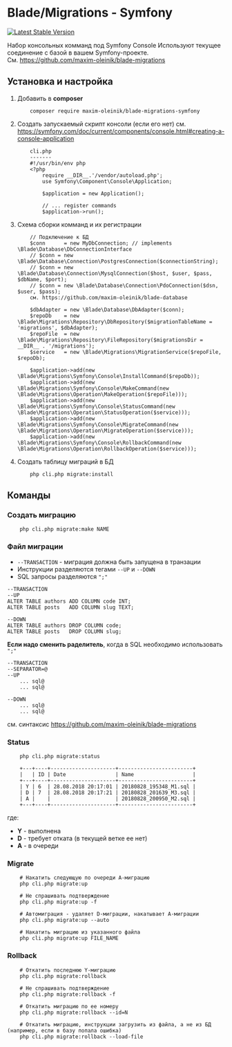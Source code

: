 Blade/Migrations - Symfony
==========================
[![Latest Stable Version](https://poser.pugx.org/maxim-oleinik/blade-migrations-Symfony/v/stable)](https://packagist.org/packages/maxim-oleinik/blade-migrations-symfony)

Набор консольных комманд под Symfony Console
Используют текущее соединение с базой в вашем Symfony-проекте.  
См. https://github.com/maxim-oleinik/blade-migrations

Установка и настройка
---------

1. Добавить в **composer**
    ```
        composer require maxim-oleinik/blade-migrations-symfony
    ```

2. Создать запускаемый скрипт консоли (если его нет)
  см. https://symfony.com/doc/current/components/console.html#creating-a-console-application
    ```
        cli.php
        -------
        #!/usr/bin/env php
        <?php
            require __DIR__.'/vendor/autoload.php';
            use Symfony\Component\Console\Application;
            
            $application = new Application();
            
            // ... register commands
            $application->run();
    ```

3. Схема сборки комманд и их регистрации  
    ```
        // Подключение к БД
        $conn      = new MyDbConnection; // implements \Blade\Database\DbConnectionInterface
        // $conn = new \Blade\Database\Connection\PostgresConnection($connectionString);
        // $conn = new \Blade\Database\Connection\MysqlConnection($host, $user, $pass, $dbName, $port);
        // $conn = new \Blade\Database\Connection\PdoConnection($dsn, $user, $pass);
        см. https://github.com/maxim-oleinik/blade-database
        
        $dbAdapter = new \Blade\Database\DbAdapter($conn);
        $repoDb    = new \Blade\Migrations\Repository\DbRepository($migrationTableName = 'migrations', $dbAdapter);
        $repoFile  = new \Blade\Migrations\Repository\FileRepository($migrationsDir = __DIR__ . '/migrations');
        $service   = new \Blade\Migrations\MigrationService($repoFile, $repoDb);
        
        $application->add(new \Blade\Migrations\Symfony\Console\InstallCommand($repoDb));
        $application->add(new \Blade\Migrations\Symfony\Console\MakeCommand(new \Blade\Migrations\Operation\MakeOperation($repoFile)));
        $application->add(new \Blade\Migrations\Symfony\Console\StatusCommand(new \Blade\Migrations\Operation\StatusOperation($service)));
        $application->add(new \Blade\Migrations\Symfony\Console\MigrateCommand(new \Blade\Migrations\Operation\MigrateOperation($service)));
        $application->add(new \Blade\Migrations\Symfony\Console\RollbackCommand(new \Blade\Migrations\Operation\RollbackOperation($service)));
    ```

4. Создать таблицу миграций в БД
    ```
        php cli.php migrate:install
    ```


Команды
---------

### Создать миграцию
```
    php cli.php migrate:make NAME
```

### Файл миграции
* `--TRANSACTION` - миграция должна быть запущена в транзации
* Инструкции разделяются тегами `--UP` и `--DOWN`
* SQL запросы разделяются `";"`
```
--TRANSACTION
--UP
ALTER TABLE authors ADD COLUMN code INT;
ALTER TABLE posts   ADD COLUMN slug TEXT;

--DOWN
ALTER TABLE authors DROP COLUMN code;
ALTER TABLE posts   DROP COLUMN slug;
```

**Если надо сменить раделитель**, когда в SQL необходимо использовать `";"`
```
--TRANSACTION
--SEPARATOR=@
--UP
    ... sql@
    ... sql@

--DOWN
    ... sql@
    ... sql@
```

см. синтаксис https://github.com/maxim-oleinik/blade-migrations


### Status
```
    php cli.php migrate:status

    +---+----+---------------------+------------------------+
    |   | ID | Date                | Name                   |
    +---+----+---------------------+------------------------+
    | Y | 6  | 28.08.2018 20:17:01 | 20180828_195348_M1.sql |
    | D | 7  | 28.08.2018 20:17:21 | 20180828_201639_M3.sql |
    | A |    |                     | 20180828_200950_M2.sql |
    +---+----+---------------------+------------------------+
```
где:
* **Y** - выполнена
* **D** - требует отката (в текущей ветке ее нет)
* **A** - в очереди


### Migrate
```
    # Накатить следующую по очереди А-миграцию
    php cli.php migrate:up

    # Не спрашивать подтверждение
    php cli.php migrate:up -f

    # Автомиграция - удаляет D-миграции, накатывает А-миграции
    php cli.php migrate:up --auto

    # Накатить миграцию из указанного файла
    php cli.php migrate:up FILE_NAME
```


### Rollback
```
    # Откатить последнюю Y-миграцию
    php cli.php migrate:rollback

    # Не спрашивать подтверждение
    php cli.php migrate:rollback -f

    # Откатить миграцию по ее номеру
    php cli.php migrate:rollback --id=N

    # Откатить миграцию, инструкции загрузить из файла, а не из БД (например, если в базу попала ошибка)
    php cli.php migrate:rollback --load-file
```
